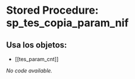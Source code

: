 # Stored Procedure: sp_tes_copia_param_nif

## Usa los objetos:
- [[tes_param_cnt]]

*No code available.*
